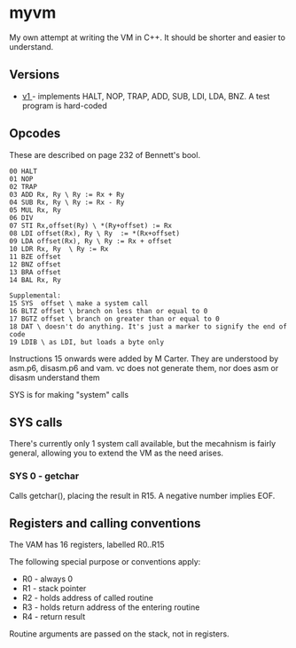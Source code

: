 # myvm

My own attempt at writing the VM in C++. It should be shorter and easier to understand.

## Versions

* [v1 ](v1/README.md) - implements HALT, NOP, TRAP, ADD, SUB, LDI, LDA, BNZ. A test program is hard-coded

## Opcodes

These are described on page 232 of Bennett's bool.
```
00 HALT
01 NOP
02 TRAP
03 ADD Rx, Ry \ Ry := Rx + Ry
04 SUB Rx, Ry \ Ry := Rx - Ry
05 MUL Rx, Ry 
06 DIV
07 STI Rx,offset(Ry) \ *(Ry+offset) := Rx
08 LDI offset(Rx), Ry \ Ry  := *(Rx+offset)
09 LDA offset(Rx), Ry \ Ry := Rx + offset
10 LDR Rx, Ry  \ Ry := Rx
11 BZE offset
12 BNZ offset
13 BRA offset
14 BAL Rx, Ry

Supplemental:
15 SYS  offset \ make a system call
16 BLTZ offset \ branch on less than or equal to 0
17 BGTZ offset \ branch on greater than or equal to 0 
18 DAT \ doesn't do anything. It's just a marker to signify the end of code
19 LDIB \ as LDI, but loads a byte only
```

Instructions 15 onwards were added by M Carter. They are understood by asm.p6, disasm.p6 and vam. vc does not generate them, nor does asm or disasm understand them

SYS is for making "system" calls

## SYS calls

There's currently only 1 system call available, but the mecahnism is fairly general, allowing you to extend the VM as the need arises.

### SYS 0 - getchar

Calls getchar(), placing the result in R15. A negative number implies EOF.


## Registers and calling conventions

The VAM has 16 registers, labelled R0..R15

The following special purpose or conventions apply:
* R0 - always 0
* R1 - stack pointer
* R2 - holds address of called routine
* R3 - holds return address of the entering routine
* R4 - return result

Routine arguments are passed on the stack, not in registers.
